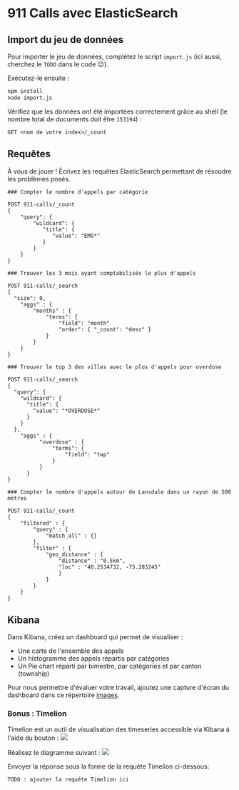 # 911 Calls avec ElasticSearch

## Import du jeu de données

Pour importer le jeu de données, complétez le script `import.js` (ici aussi, cherchez le `TODO` dans le code :wink:).

Exécutez-le ensuite :

```bash
npm install
node import.js
```

Vérifiez que les données ont été importées correctement grâce au shell (le nombre total de documents doit être `153194`) :

```
GET <nom de votre index>/_count
```

## Requêtes

À vous de jouer ! Écrivez les requêtes ElasticSearch permettant de résoudre les problèmes posés.

``` 
### Compter le nombre d'appels par catégorie

POST 911-calls/_count
{
    "query": {
        "wildcard": {
           "title": {
              "value": "EMS*"
           }
        }
    }
}

### Trouver les 3 mois ayant comptabilisés le plus d'appels

POST 911-calls/_search
{
  "size": 0,
    "aggs" : {
        "months" : {
            "terms": {
                "field": "month"
                "order": { "_count": "desc" }
            }
        }
    }
}

### Trouver le top 3 des villes avec le plus d'appels pour overdose

POST 911-calls/_search
{
  "query": {
    "wildcard": {
      "title": {
        "value": "*OVERDOSE*"
      }
    }
  },
    "aggs" : {
          "overdose" : {
              "terms": {
                  "field": "twp"
              }
          }
      }
}

### Compter le nombre d'appels autour de Lansdale dans un rayon de 500 mètres

POST 911-calls/_count
{
    "filtered" : {
        "query" : {
            "match_all" : {}
        },
        "filter" : {
            "geo_distance" : {
                "distance" : "0.5km",
                "loc" : "40.2534732, -75.283245" 
                }
            }
        }
    }
}

```

## Kibana

Dans Kibana, créez un dashboard qui permet de visualiser :

* Une carte de l'ensemble des appels
* Un histogramme des appels répartis par catégories
* Un Pie chart réparti par bimestre, par catégories et par canton (township)

Pour nous permettre d'évaluer votre travail, ajoutez une capture d'écran du dashboard dans ce répertoire [images](images).

### Bonus : Timelion
Timelion est un outil de visualisation des timeseries accessible via Kibana à l'aide du bouton : ![](images/timelion.png)

Réalisez le diagramme suivant :
![](images/timelion-chart.png)

Envoyer la réponse sous la forme de la requête Timelion ci-dessous:  

```
TODO : ajouter la requête Timelion ici
```
